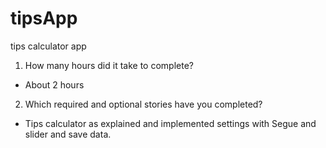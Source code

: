 # tipsApp
tips calculator app

1. How many hours did it take to complete?
- About 2 hours
2. Which required and optional stories have you completed?
- Tips calculator as explained and implemented settings with Segue and slider and save data.

